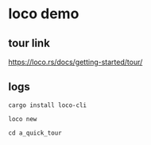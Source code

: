 # loco demo #

## tour link ##

https://loco.rs/docs/getting-started/tour/

## logs ##

`cargo install loco-cli`

`loco new`

`cd a_quick_tour`



